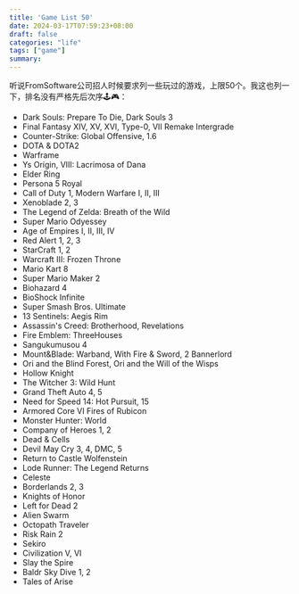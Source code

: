```yaml
---
title: 'Game List 50'
date: 2024-03-17T07:59:23+08:00
draft: false
categories: "life"
tags: ["game"]
summary:
---
```


听说FromSoftware公司招人时候要求列一些玩过的游戏，上限50个。我这也列一下，排名没有严格先后次序🕹️🎮：
- Dark Souls: Prepare To Die, Dark Souls 3
- Final Fantasy XIV, XV, XVI, Type-0, VII Remake Intergrade
- Counter-Strike: Global Offensive, 1.6
- DOTA & DOTA2
- Warframe
- Ys Origin, VIII: Lacrimosa of Dana
- Elder Ring
- Persona 5 Royal
- Call of Duty 1, Modern Warfare I, II, III
- Xenoblade 2, 3
- The Legend of Zelda: Breath of the Wild
- Super Mario Odyessey
- Age of Empires I, II, III, IV
- Red Alert 1, 2, 3
- StarCraft 1, 2
- Warcraft Ⅲ: Frozen Throne
- Mario Kart 8
- Super Mario Maker 2
- Biohazard 4
- BioShock Infinite
- Super Smash Bros. Ultimate
- 13 Sentinels: Aegis Rim
- Assassin's Creed: Brotherhood, Revelations
- Fire Emblem: ThreeHouses
- Sangukumusou 4
- Mount&Blade: Warband, With Fire & Sword, 2 Bannerlord
- Ori and the Blind Forest, Ori and the Will of the Wisps
- Hollow Knight
- The Witcher 3: Wild Hunt
- Grand Theft Auto 4, 5
- Need for Speed 14: Hot Pursuit, 15
- Armored Core VI Fires of Rubicon
- Monster Hunter: World
- Company of Heroes 1, 2
- Dead & Cells
- Devil May Cry 3, 4, DMC, 5
- Return to Castle Wolfenstein
- Lode Runner: The Legend Returns
- Celeste
- Borderlands 2, 3
- Knights of Honor
- Left for Dead 2
- Alien Swarm
- Octopath Traveler
- Risk Rain 2
- Sekiro
- Civilization V, VI
- Slay the Spire
- Baldr Sky Dive 1, 2
- Tales of Arise